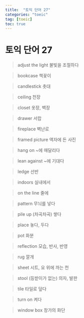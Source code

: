 ```yaml
---
title:  "토익 단어 27"
categories: "toeic"
tag: [toeic]
toc: true
---
```


# 토익 단어 27

> adjust the light
> 불빛을 조절하다

> bookcase
> 책꽃이

> candlestick
> 촛대

> ceiling
> 천장

> closet
> 옷장, 벽장

> drawer
> 서랍

> fireplace
> 벽난로

> framed picture
> 액자에 든 사진

> hang on
> ~에 매달리다

> lean against
> ~에 기대다

> ledge
> 선반

> indoors
> 실내에서

> on the line
> 줄에

> pattern
> 무늬를 넣다

> pile up
> (차곡차곡) 쌓다

> place
> 놓다, 두다

> pot
> 화분

> reflection
> 모습, 반사, 반영

> rug
> 깔개

> sheet
> 시트, 요 위에 까는 천

> stool
> (등받이가 없는) 의자, 발판

> tile
> 타일로 덮다

> turn on
> 켜다

> window box
> 창가의 화단